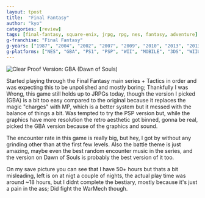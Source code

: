 ```yaml
---
layout: tpost
title:  "Final Fantasy"
author: "kyo"
categories: [review]
tags: [final-fantasy, square-enix, jrpg, rpg, nes, fantasy, adventure]
g-franchise: "Final Fantasy"
g-years: ["1987", "2004", "2002", "2007", "2009", "2010", "2013", "2013"]
g-platforms: ["NES", "GBA", "PS1", "PSP", "WII", "MOBILE", "3DS", "WIIU"]
---
```


![Clear Proof]({{site.baseurl}}/img/ff1/clear.jpg)
Version: GBA (Dawn of Souls)

Started playing through the Final Fantasy main series + Tactics in order and was expecting this to be unpolished and mostly boring; Thankfully I was Wrong, this game still holds up to JRPGs today, though the version I picked (GBA) is a bit too easy compared to the original because it replaces the magic "charges" with MP, which is a better system but it messed with the balance of things a bit. Was tempted to try the PSP version but, while the graphics have more resolution the retro aesthetic got binned, gonna be real, picked the GBA version because of the graphics and sound.

The encounter rate in this game is really big, but hey, I got by without any grinding other than at the first few levels. Also the battle theme is just amazing, maybe even the best random encounter music in the series, and the version on Dawn of Souls is probably the best version of it too.

On my save picture you can see that I have 50+ hours but thats a bit misleading, left is on at nigt a couple of nights, the actual play time was around ~18 hours, but I didnt complete the bestiary, mostly because it's just a pain in the ass; Did fight the WarMech though.
